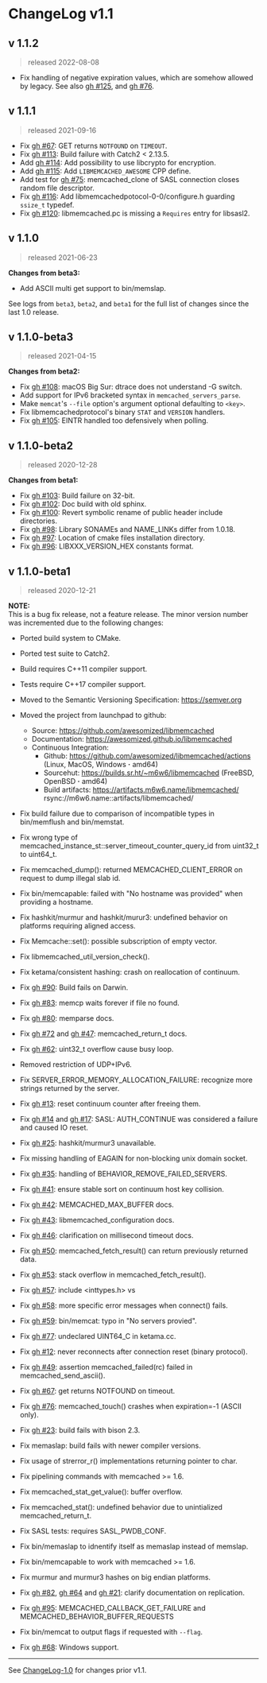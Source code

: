 # ChangeLog v1.1

## v 1.1.2

> released 2022-08-08

* Fix handling of negative expiration values, which are somehow allowed by legacy. 
  See also [gh #125](https://github.com/awesomized/libmemcached/issues/125),
  and [gh #76](https://github.com/awesomized/libmemcached/issues/76).

## v 1.1.1

> released 2021-09-16

* Fix [gh #67](https://github.com/awesomized/libmemcached/issues/67):
  GET returns `NOTFOUND` on `TIMEOUT`.
* Fix [gh #113](https://github.com/awesomized/libmemcached/issues/105):
  Build failure with Catch2 < 2.13.5.
* Add [gh #114](https://github.com/awesomized/libmemcached/pull/114):
  Add possibility to use libcrypto for encryption.
* Add [gh #115](https://github.com/awesomized/libmemcached/pull/115):
  Add `LIBMEMCACHED_AWESOME` CPP define.
* Add test for [gh #75](https://github.com/awesomized/libmemcached/issues/75):
  memcached_clone of SASL connection closes random file descriptor.
* Fix [gh #116](https://github.com/awesomized/libmemcached/issues/116):
  Add libmemcachedpotocol-0-0/configure.h guarding `ssize_t` typedef.
* Fix [gh #120](https://github.com/awesomized/libmemcached/issues/120):
  libmemcached.pc is missing a `Requires` entry for libsasl2.

## v 1.1.0

> released 2021-06-23

**Changes from beta3:**

* Add ASCII multi get support to bin/memslap.

See logs from `beta3`, `beta2`, and `beta1` for
the full list of changes since the last 1.0 release.

## v 1.1.0-beta3

> released 2021-04-15

**Changes from beta2:**

* Fix [gh #108](https://github.com/awesomized/libmemcached/issues/105):
  macOS Big Sur: dtrace does not understand -G switch.
* Add support for IPv6 bracketed syntax in `memcached_servers_parse`.
* Make `memcat`'s `--file` option's argument optional defaulting to `<key>`.
* Fix libmemcachedprotocol's binary `STAT` and `VERSION` handlers.
* Fix [gh #105](https://github.com/awesomized/libmemcached/issues/105):
  EINTR handled too defensively when polling.

## v 1.1.0-beta2

> released 2020-12-28

**Changes from beta1:**

* Fix [gh #103](https://github.com/awesomized/libmemcached/issues/103):
  Build failure on 32-bit.
* Fix [gh #102](https://github.com/awesomized/libmemcached/issues/102):
  Doc build with old sphinx.
* Fix [gh #100](https://github.com/awesomized/libmemcached/issues/100):
  Revert symbolic rename of public header include directories.
* Fix [gh #98](https://github.com/awesomized/libmemcached/issues/98):
  Library SONAMEs and NAME_LINKs differ from 1.0.18.
* Fix [gh #97](https://github.com/awesomized/libmemcached/issues/97):
  Location of cmake files installation directory.
* Fix [gh #96](https://github.com/awesomized/libmemcached/issues/96):
  LIBXXX_VERSION_HEX constants format.

## v 1.1.0-beta1

> released 2020-12-21

**NOTE:**  
This is a bug fix release, not a feature release. The minor version number
was incremented due to the following changes:

* Ported build system to CMake.
* Ported test suite to Catch2.
* Build requires C++11 compiler support.
* Tests require C++17 compiler support.
* Moved to the Semantic Versioning Specification: https://semver.org
* Moved the project from launchpad to github:
    * Source: https://github.com/awesomized/libmemcached
    * Documentation: https://awesomized.github.io/libmemcached
    * Continuous Integration:
        * Github: https://github.com/awesomized/libmemcached/actions (Linux, MacOS, Windows **·** amd64)
        * Sourcehut: https://builds.sr.ht/~m6w6/libmemcached (FreeBSD, 
          OpenBSD **·** amd64)
        * Build artifacts: https://artifacts.m6w6.name/libmemcached/ rsync://m6w6.name::artifacts/libmemcached/


* Fix build failure due to comparison of incompatible types in bin/memflush and bin/memstat.
* Fix wrong type of memcached_instance_st::server_timeout_counter_query_id from uint32_t to uint64_t.
* Fix memcached_dump():
  returned MEMCACHED_CLIENT_ERROR on request to dump illegal slab id.
* Fix bin/memcapable:
  failed with "No hostname was provided" when providing a hostname.
* Fix hashkit/murmur and hashkit/murur3:
  undefined behavior on platforms requiring aligned access.
* Fix Memcache::set():
  possible subscription of empty vector.
* Fix libmemcached_util_version_check().
* Fix ketama/consistent hashing:
  crash on reallocation of continuum.
* Fix [gh #90](https://github.com/awesomized/libmemcached/issues/90):
  Build fails on Darwin.
* Fix [gh #83](https://github.com/awesomized/libmemcached/issues/83):
  memcp waits forever if file no found.
* Fix [gh #80](https://github.com/awesomized/libmemcached/issues/80):
  memparse docs.
* Fix [gh #72](https://github.com/awesomized/libmemcached/issues/72)
  and [gh #47](https://github.com/awesomized/libmemcached/issues/47):
  memcached_return_t docs.
* Fix [gh #62](https://github.com/awesomized/libmemcached/issues/62):
  uint32_t overflow cause busy loop.
* Removed restriction of UDP+IPv6.
* Fix SERVER_ERROR_MEMORY_ALLOCATION_FAILURE:
  recognize more strings returned by the server.
* Fix [gh #13](https://github.com/awesomized/libmemcached/issues/13):
  reset continuum counter after freeing them.
* Fix [gh #14](https://github.com/awesomized/libmemcached/issues/14)
  and [gh #17](https://github.com/awesomized/libmemcached/issues/17):
  SASL: AUTH_CONTINUE was considered a failure and caused IO reset.
* Fix [gh #25](https://github.com/awesomized/libmemcached/issues/25):
  hashkit/murmur3 unavailable.
* Fix missing handling of EAGAIN for non-blocking unix domain socket.
* Fix [gh #35](https://github.com/awesomized/libmemcached/issues/35):
  handling of BEHAVIOR_REMOVE_FAILED_SERVERS.
* Fix [gh #41](https://github.com/awesomized/libmemcached/issues/41):
  ensure stable sort on continuum host key collision.
* Fix [gh #42](https://github.com/awesomized/libmemcached/issues/42):
  MEMCACHED_MAX_BUFFER docs.
* Fix [gh #43](https://github.com/awesomized/libmemcached/issues/43):
  libmemcached_configuration docs.
* Fix [gh #46](https://github.com/awesomized/libmemcached/issues/46):
  clarification on millisecond timeout docs.
* Fix [gh #50](https://github.com/awesomized/libmemcached/issues/50):
  memcached_fetch_result() can return previously returned data.
* Fix [gh #53](https://github.com/awesomized/libmemcached/issues/53):
  stack overflow in memcached_fetch_result().
* Fix [gh #57](https://github.com/awesomized/libmemcached/issues/57):
  include <inttypes.h> vs <cinttypes>
* Fix [gh #58](https://github.com/awesomized/libmemcached/issues/58):
  more specific error messages when connect() fails.
* Fix [gh #59](https://github.com/awesomized/libmemcached/issues/59):
  bin/memcat: typo in "No servers provied".
* Fix [gh #77](https://github.com/awesomized/libmemcached/issues/77):
  undeclared UINT64_C in ketama.cc.
* Fix [gh #12](https://github.com/awesomized/libmemcached/issues/12):
  never reconnects after connection reset (binary protocol).
* Fix [gh #49](https://github.com/awesomized/libmemcached/issues/49):
  assertion memcached_failed(rc) failed in memcached_send_ascii().
* Fix [gh #67](https://github.com/awesomized/libmemcached/issues/67):
  get returns NOTFOUND on timeout.
* Fix [gh #76](https://github.com/awesomized/libmemcached/issues/76):
  memcached_touch() crashes when expiration=-1 (ASCII only).
* Fix [gh #23](https://github.com/awesomized/libmemcached/issues/23):
  build fails with bison 2.3.
* Fix memaslap: build fails with newer compiler versions.
* Fix usage of strerror_r() implementations returning pointer to char.
* Fix pipelining commands with memcached >= 1.6.
* Fix memcached_stat_get_value(): buffer overflow.
* Fix memcached_stat(): undefined behavior due to unintialized memcached_return_t.
* Fix SASL tests: requires SASL_PWDB_CONF.
* Fix bin/memaslap to idnentify itself as memaslap instead of memslap.
* Fix bin/memcapable to work with memcached >= 1.6.
* Fix murmur and murmur3 hashes on big endian platforms.
* Fix [gh #82](https://github.com/awesomized/libmemcached/issues/82),
  [gh #64](https://github.com/awesomized/libmemcached/issues/64) and
  [gh #21](https://github.com/awesomized/libmemcached/issues/21):
  clarify documentation on replication.
* Fix [gh #95](https://github.com/awesomized/libmemcached/issues/95):
  MEMCACHED_CALLBACK_GET_FAILURE and MEMCACHED_BEHAVIOR_BUFFER_REQUESTS
* Fix bin/memcat to output flags if requested with `--flag`.
* Fix [gh #68](https://github.com/awesomized/libmemcached/issues/68):
  Windows support.

---

See [ChangeLog-1.0](./ChangeLog-1.0.md) for changes prior v1.1.
